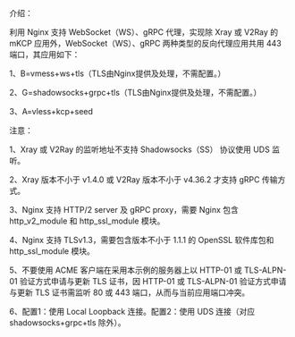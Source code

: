 介绍：

利用 Nginx 支持 WebSocket（WS）、gRPC 代理，实现除 Xray 或 V2Ray 的 mKCP 应用外，WebSocket（WS）、gRPC 两种类型的反向代理应用共用 443 端口，其应用如下：

1、B=vmess+ws+tls（TLS由Nginx提供及处理，不需配置。）

2、G=shadowsocks+grpc+tls（TLS由Nginx提供及处理，不需配置。）

3、A=vless+kcp+seed

注意：

1、Xray 或 V2Ray 的监听地址不支持 Shadowsocks（SS） 协议使用 UDS 监听。

2、Xray 版本不小于 v1.4.0 或 V2Ray 版本不小于 v4.36.2 才支持 gRPC 传输方式。

3、Nginx 支持 HTTP/2 server 及 gRPC proxy，需要 Nginx 包含 http_v2_module 和 http_ssl_module 模块。

4、Nginx 支持 TLSv1.3，需要包含版本不小于 1.1.1 的 OpenSSL 软件库包和 http_ssl_module 模块。

5、不要使用 ACME 客户端在采用本示例的服务器上以 HTTP-01 或 TLS-ALPN-01 验证方式申请与更新 TLS 证书，因 HTTP-01 或 TLS-ALPN-01 验证方式申请与更新 TLS 证书需监听 80 或 443 端口，从而与当前应用端口冲突。

6、配置1：使用 Local Loopback 连接。配置2：使用 UDS 连接（对应 shadowsocks+grpc+tls 除外）。
